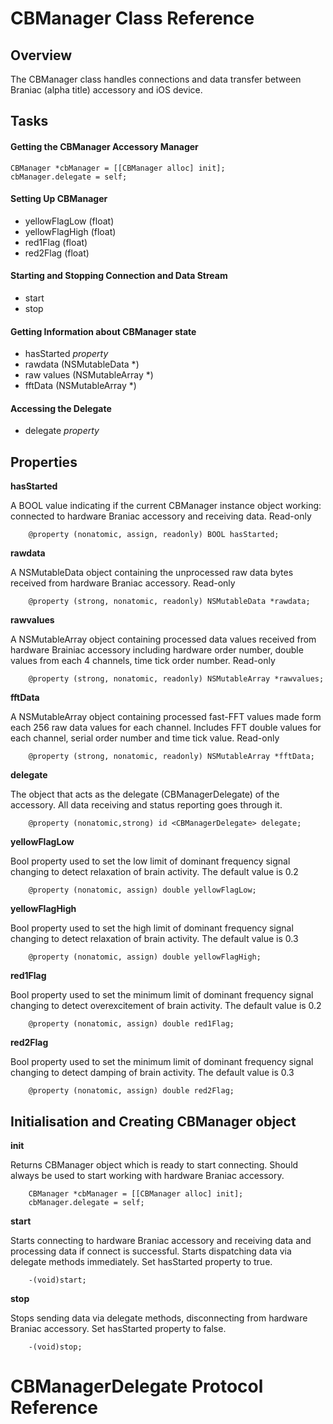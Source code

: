 # CBManager Class Reference
## Overview
The CBManager class handles connections and data transfer between Braniac (alpha title) accessory and iOS device.
## Tasks
#### Getting the CBManager Accessory Manager
    CBManager *cbManager = [[CBManager alloc] init];
    cbManager.delegate = self;

#### Setting Up CBManager
* yellowFlagLow (float)
* yellowFlagHigh (float)
* red1Flag (float)
* red2Flag (float)

#### Starting and Stopping Connection and Data Stream
* start
* stop

#### Getting Information about CBManager state
* hasStarted *property*
* rawdata (NSMutableData *)
* raw values (NSMutableArray *)
* fftData (NSMutableArray *)

#### Accessing the Delegate
* delegate *property*

## Properties

**hasStarted**

A BOOL value indicating if the current CBManager instance object working: connected to hardware Braniac accessory and receiving data. Read-only

		@property (nonatomic, assign, readonly) BOOL hasStarted;

**rawdata**

A NSMutableData object containing the unprocessed raw data bytes received from hardware Braniac accessory. Read-only

		@property (strong, nonatomic, readonly) NSMutableData *rawdata;

**rawvalues**

A NSMutableArray object containing processed data values received from hardware Brainiac accessory including hardware order number, double values from each 4 channels, time tick order number. Read-only

		@property (strong, nonatomic, readonly) NSMutableArray *rawvalues;

**fftData**

A NSMutableArray object containing processed fast-FFT values made form each 256 raw data values for each channel. Includes FFT double values for each channel, serial order number and time tick value. Read-only

		@property (strong, nonatomic, readonly) NSMutableArray *fftData;

**delegate**

The object that acts as the delegate (CBManagerDelegate) of the accessory. All data receiving and status reporting goes through it. 

		@property (nonatomic,strong) id <CBManagerDelegate> delegate;

**yellowFlagLow**

Bool property used to set the low limit of dominant frequency signal changing to detect relaxation of brain activity. The default value is 0.2

		@property (nonatomic, assign) double yellowFlagLow;

**yellowFlagHigh**

Bool property used to set the high limit of dominant frequency signal changing to detect relaxation of brain activity. The default value is 0.3

		@property (nonatomic, assign) double yellowFlagHigh;

**red1Flag**

Bool property used to set the minimum limit of dominant frequency signal changing to detect overexcitement of brain activity. The default value is 0.2

		@property (nonatomic, assign) double red1Flag;

**red2Flag**

Bool property used to set the minimum limit of dominant frequency signal changing to detect damping of brain activity. The default value is 0.3

		@property (nonatomic, assign) double red2Flag;

## Initialisation and Creating CBManager object

**init**

Returns CBManager object which is ready to start connecting. Should always be used to start working with hardware Braniac accessory. 

		CBManager *cbManager = [[CBManager alloc] init];
		cbManager.delegate = self;

**start**

Starts connecting to hardware Braniac accessory and receiving data and processing data if connect is successful. Starts dispatching data via delegate methods immediately. Set hasStarted property to true.

		-(void)start;

**stop**
 
Stops sending data via delegate methods, disconnecting from hardware Braniac accessory. Set hasStarted property to false.

		-(void)stop;

# CBManagerDelegate Protocol Reference
